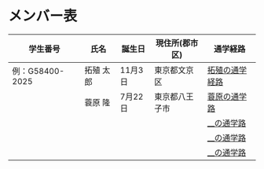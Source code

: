 # メンバー表

|学生番号|氏名|誕生日|現住所(郡市区)|通学経路|
|---|---|---|---|---|
|例：G58400-2025|拓殖 太郎|11月3日|東京都文京区|[拓殖の通学経路](route00.md)|
| |蓑原 隆|7月22日|東京都八王子市| [蓑原の通学路](route01.md)|
| | | | | [__の通学路](route02.md)|
| | | | | [__の通学路](route03.md)|
| | | | | [__の通学路](route04.md)|
